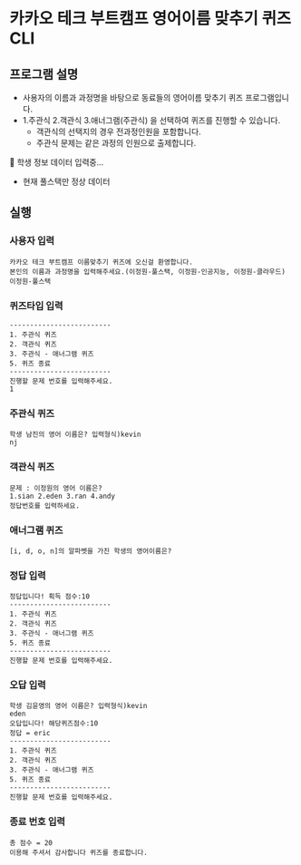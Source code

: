 # 카카오 테크 부트캠프 영어이름 맞추기 퀴즈 CLI 


## 프로그램 설명 
- 사용자의 이름과 과정명을 바탕으로 동료들의 영어이름 맞추기 퀴즈 프로그램입니다.
- 1.주관식 2.객관식 3.애너그램(주관식) 을 선택하여 퀴즈를 진행할 수 있습니다.
  - 객관식의 선택지의 경우 전과정인원을 포함합니다.
  - 주관식 문제는 같은 과정의 인원으로 출제합니다.
  

🚫 학생 정보 데이터 입력중...
- 현재 풀스택만 정상 데이터
  

## 실행 

### 사용자 입력
    카카오 테크 부트캠프 이름맞추기 퀴즈에 오신걸 환영합니다.
    본인의 이름과 과정명을 입력해주세요.(이정원-풀스택, 이정원-인공지능, 이정원-클라우드)
    이정원-풀스택

### 퀴즈타입 입력
    -------------------------
    1. 주관식 퀴즈
    2. 객관식 퀴즈
    3. 주관식 - 애너그램 퀴즈
    5. 퀴즈 종료
    -------------------------
    진행할 문제 번호를 입력해주세요.
    1

### 주관식 퀴즈
    학생 남진의 영어 이름은? 입력형식)kevin
    nj

### 객관식 퀴즈
    문제 : 이정원의 영어 이름은?
    1.sian 2.eden 3.ran 4.andy 
    정답번호를 입력하세요.

### 애너그램 퀴즈
    [i, d, o, n]의 알파벳을 가진 학생의 영어이름은?

### 정답 입력
    정답입니다! 획득 점수:10
    -------------------------
    1. 주관식 퀴즈
    2. 객관식 퀴즈
    3. 주관식 - 애너그램 퀴즈
    5. 퀴즈 종료
    -------------------------
    진행할 문제 번호를 입력해주세요.
    
### 오답 입력
    학생 김윤영의 영어 이름은? 입력형식)kevin
    eden
    오답입니다! 해당퀴즈점수:10
    정답 = eric
    -------------------------
    1. 주관식 퀴즈
    2. 객관식 퀴즈
    3. 주관식 - 애너그램 퀴즈
    5. 퀴즈 종료
    -------------------------
    진행할 문제 번호를 입력해주세요.


### 종료 번호 입력
    총 점수 = 20
    이용해 주셔서 감사합니다 퀴즈를 종료합니다.

